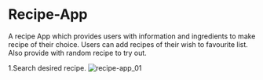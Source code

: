 # Recipe-App

A recipe App which provides users with information and ingredients to make recipe of their choice.
Users can add recipes of their wish to favourite list.
Also provide with random recipe to try out.

1.Search desired recipe.
![recipe-app_01](https://user-images.githubusercontent.com/75205751/183454986-4fa66134-efe8-43c6-9800-9d5fd279f196.png)
